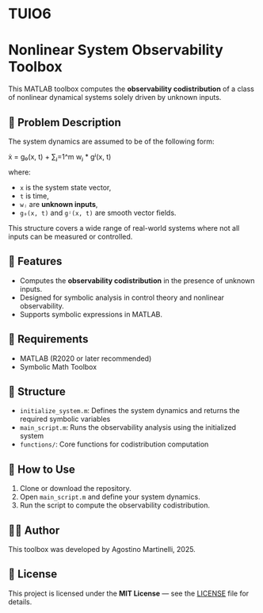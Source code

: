 # TUIO6

# Nonlinear System Observability Toolbox

This MATLAB toolbox computes the **observability codistribution** of a class of nonlinear dynamical systems solely driven by unknown inputs.

## 📌 Problem Description

The system dynamics are assumed to be of the following form:

ẋ = g₀(x, t) + ∑ⱼ=1^m wⱼ * gʲ(x, t)

where:
- `x` is the system state vector,
- `t` is time,
- `wⱼ` are **unknown inputs**,
- `g₀(x, t)` and `gʲ(x, t)` are smooth vector fields.

This structure covers a wide range of real-world systems where not all inputs can be measured or controlled.

## 🚀 Features

- Computes the **observability codistribution** in the presence of unknown inputs.
- Designed for symbolic analysis in control theory and nonlinear observability.
- Supports symbolic expressions in MATLAB.

## 🔧 Requirements

- MATLAB (R2020 or later recommended)
- Symbolic Math Toolbox

## 📂 Structure

- `initialize_system.m`: Defines the system dynamics and returns the required symbolic variables
- `main_script.m`: Runs the observability analysis using the initialized system
- `functions/`: Core functions for codistribution computation

## 📖 How to Use

1. Clone or download the repository.
2. Open `main_script.m` and define your system dynamics.
3. Run the script to compute the observability codistribution.

## 🧑‍💻 Author

This toolbox was developed by Agostino Martinelli, 2025.

## 📄 License

This project is licensed under the **MIT License** — see the [LICENSE](LICENSE) file for details.


